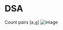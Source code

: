 # DSA

Count pairs [a,g]
![image](https://github.com/KotaYamini/DSA/assets/48117959/29f23159-2557-49af-8f7f-d6fa2b1fdda7)
